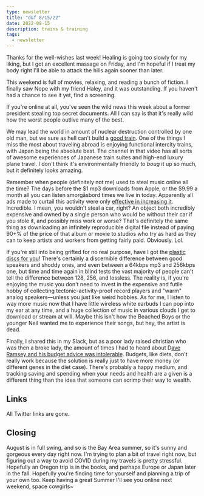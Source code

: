 ```yaml
---
type: newsletter
title: "d&f 8/15/22"
date: 2022-08-15
description: trains & training
tags:
  - newsletter
---
```


Thanks for the well-wishes last week! Healing is going too slowly for my liking, but I got an excellent massage on Friday, and I'm hopeful if I treat my body right I'll be able to attack the hills again sooner than later. 

This weekend is full of movies, relaxing, and reading a bunch of fiction. I finally saw Nope with my friend Haley, and it was outstanding. If you haven't had a chance to see it yet, find a screening.

If you're online at all, you've seen the wild news this week about a former president stealing top secret documents. All I can say is that it's really wild how the worst people outlive many of the best.

We may lead the world in amount of nuclear destruction controlled by one old man, but we sure as hell can't build a [good train](https://www.youtube.com/watch?v=nm5hl2xl-). One of the things I miss the most about traveling abroad is enjoying functional intercity trains, with Japan being the absolute best. The channel in that video has all sorts of awesome experiences of Japanese train suites and high-end luxury plane travel. I don't think it's environmentally friendly to _boug_ it up so much, but it definitely looks amazing.

Remember when people (definitely not me) used to steal music online all the time? The days before the $1 mp3 downloads from Apple, or the $9.99 a month all you can listen smorgåsbord times we live in today. Apparently all ads made to curtail this activity were only [effective in increasing it](https://www.vice.com/en/article/93aan8/widely-mocked-anti-piracy-ads-made-people-pirate-more-study-finds). Incredible. I mean, you wouldn't steal a car, right? An object both incredibly expensive and owned by a single person who would be without their car if you stole it, and possibly miss work or worse? That's definitely the same thing as downloading an infinitely reproducible digital file instead of paying 90+% of the price of that album or movie to studios who try as hard as they can to keep artists and workers from getting fairly paid. Obviously. Lol.

If you're still into being grifted for no real purpose, have I got the [plastic discs for you](https://www.washingtonpost.com/music/2022/08/05/mofi-records-analog-digital-scandal/)! There's certainly a discernible difference between good speakers and shoddy ones, and even between a 64kbps mp3 and 256kbps one, but time and time again in blind tests the vast majority of people can't tell the difference between 128, 256, and lossless. The reality is, if you're enjoying the music you don't need to invest in the expensive and futile hobby of collecting tectonic-activity-proof record players and "warm" analog speakers—unless you just like weird hobbies. As for me, I listen to way more music now that I have little wireless white earbuds I can pop into my ear at any time, and a huge collection of music in various clouds I get to download or stream at will. Maybe this isn't how the Beached Boys or the younger Neil wanted me to experience their songs, but hey, the artist is dead.

Finally, I shared this in my Slack, but as a poor lady raised christian who was then a broke lady, the amount of times I had to heard about D[ave Ramsey and his budget advice was intolerable](https://annehelen.substack.com/p/budget-culture-and-the-dave-ramseyfication). Budgets, like diets, don't really work because the solution is really just to have more money (or different genes in the diet case). There's probably a happy medium, and tracking saving and spending when your needs and health are a given is a different thing than the idea that someone can scrimp their way to wealth.

## Links

All Twitter links are gone.

## Closing

August is in full swing, and so is the Bay Area summer, so it's sunny and gorgeous every day right now. I'm trying to plan a bit of travel right now, but figuring out a way to avoid COVID during my travels is pretty stressful. Hopefully an Oregon trip is in the books, and perhaps Europe or Japan later in the fall. Hopefully you're finding time for yourself and planning a trip of your own too. Keep having a great Summer I'll see you online next weekend, space cowgirls~